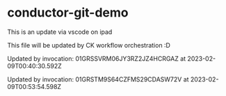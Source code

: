 # conductor-git-demo
This is an update via vscode on ipad

This file will be updated by CK workflow orchestration :D


Updated by invocation: 01GRSSVRM06JY3RZ2JZ4HCRGAZ at 2023-02-09T00:40:30.592Z

Updated by invocation: 01GRSTM9S64CZFMS29CDASW72V at 2023-02-09T00:53:54.598Z